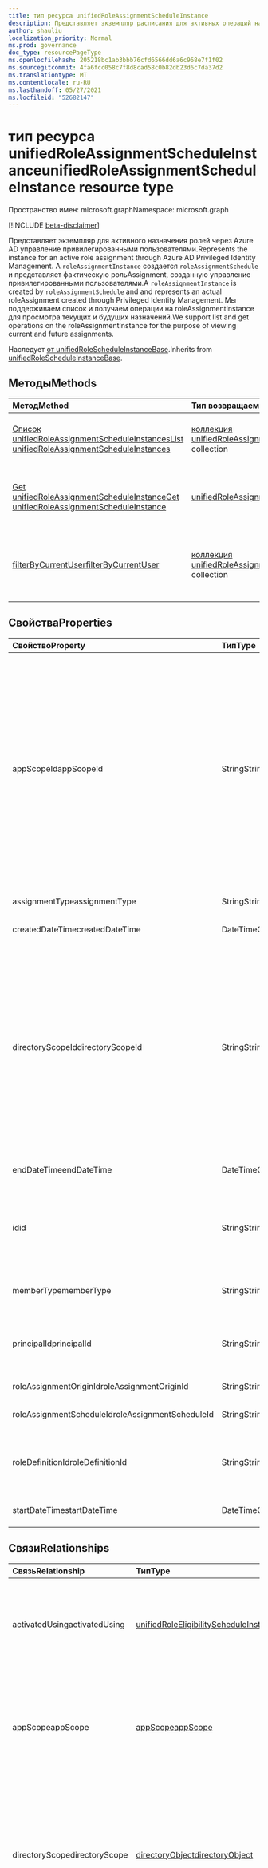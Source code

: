 ```yaml
---
title: тип ресурса unifiedRoleAssignmentScheduleInstance
description: Представляет экземпляр расписания для активных операций назначения ролей через Azure AD управление привилегированными пользователями.
author: shauliu
localization_priority: Normal
ms.prod: governance
doc_type: resourcePageType
ms.openlocfilehash: 205218bc1ab3bbb76cfd6566dd6a6c968e7f1f02
ms.sourcegitcommit: 4fa6fcc058c7f8d8cad58c0b82db23d6c7da37d2
ms.translationtype: MT
ms.contentlocale: ru-RU
ms.lasthandoff: 05/27/2021
ms.locfileid: "52682147"
---
```

# <a name="unifiedroleassignmentscheduleinstance-resource-type"></a><span data-ttu-id="f2fda-103">тип ресурса unifiedRoleAssignmentScheduleInstance</span><span class="sxs-lookup"><span data-stu-id="f2fda-103">unifiedRoleAssignmentScheduleInstance resource type</span></span>

<span data-ttu-id="f2fda-104">Пространство имен: microsoft.graph</span><span class="sxs-lookup"><span data-stu-id="f2fda-104">Namespace: microsoft.graph</span></span> 

[!INCLUDE [beta-disclaimer](../../includes/beta-disclaimer.md)]

<span data-ttu-id="f2fda-105">Представляет экземпляр для активного назначения ролей через Azure AD управление привилегированными пользователями.</span><span class="sxs-lookup"><span data-stu-id="f2fda-105">Represents the instance for an active role assignment through Azure AD Privileged Identity Management.</span></span> <span data-ttu-id="f2fda-106">A `roleAssignmentInstance` создается `roleAssignmentSchedule` и представляет фактическую рольAssignment, созданную управление привилегированными пользователями.</span><span class="sxs-lookup"><span data-stu-id="f2fda-106">A `roleAssignmentInstance` is created by `roleAssignmentSchedule` and and represents an actual roleAssignment created through Privileged Identity Management.</span></span> <span data-ttu-id="f2fda-107">Мы поддерживаем список и получаем операции на roleAssignmentInstance для просмотра текущих и будущих назначений.</span><span class="sxs-lookup"><span data-stu-id="f2fda-107">We support list and get operations on the roleAssignmentInstance for the purpose of viewing current and future assignments.</span></span>

<span data-ttu-id="f2fda-108">Наследует [от unifiedRoleScheduleInstanceBase](../resources/unifiedrolescheduleinstancebase.md).</span><span class="sxs-lookup"><span data-stu-id="f2fda-108">Inherits from [unifiedRoleScheduleInstanceBase](../resources/unifiedrolescheduleinstancebase.md).</span></span>

## <a name="methods"></a><span data-ttu-id="f2fda-109">Методы</span><span class="sxs-lookup"><span data-stu-id="f2fda-109">Methods</span></span>
|<span data-ttu-id="f2fda-110">Метод</span><span class="sxs-lookup"><span data-stu-id="f2fda-110">Method</span></span>|<span data-ttu-id="f2fda-111">Тип возвращаемых данных</span><span class="sxs-lookup"><span data-stu-id="f2fda-111">Return type</span></span>|<span data-ttu-id="f2fda-112">Описание</span><span class="sxs-lookup"><span data-stu-id="f2fda-112">Description</span></span>|
|:---|:---|:---|
|[<span data-ttu-id="f2fda-113">Список unifiedRoleAssignmentScheduleInstances</span><span class="sxs-lookup"><span data-stu-id="f2fda-113">List unifiedRoleAssignmentScheduleInstances</span></span>](../api/unifiedroleassignmentscheduleinstance-list.md)|<span data-ttu-id="f2fda-114">[коллекция unifiedRoleAssignmentScheduleInstance](../resources/unifiedroleassignmentscheduleinstance.md)</span><span class="sxs-lookup"><span data-stu-id="f2fda-114">[unifiedRoleAssignmentScheduleInstance](../resources/unifiedroleassignmentscheduleinstance.md) collection</span></span>|<span data-ttu-id="f2fda-115">Получите список объектов [unifiedRoleAssignmentScheduleInstance](../resources/unifiedroleassignmentscheduleinstance.md) и их свойств.</span><span class="sxs-lookup"><span data-stu-id="f2fda-115">Get a list of the [unifiedRoleAssignmentScheduleInstance](../resources/unifiedroleassignmentscheduleinstance.md) objects and their properties.</span></span>|
|[<span data-ttu-id="f2fda-116">Get unifiedRoleAssignmentScheduleInstance</span><span class="sxs-lookup"><span data-stu-id="f2fda-116">Get unifiedRoleAssignmentScheduleInstance</span></span>](../api/unifiedroleassignmentscheduleinstance-get.md)|[<span data-ttu-id="f2fda-117">unifiedRoleAssignmentScheduleInstance</span><span class="sxs-lookup"><span data-stu-id="f2fda-117">unifiedRoleAssignmentScheduleInstance</span></span>](../resources/unifiedroleassignmentscheduleinstance.md)|<span data-ttu-id="f2fda-118">Ознакомьтесь с свойствами и отношениями объекта [unifiedRoleAssignmentScheduleInstance.](../resources/unifiedroleassignmentscheduleinstance.md)</span><span class="sxs-lookup"><span data-stu-id="f2fda-118">Read the properties and relationships of an [unifiedRoleAssignmentScheduleInstance](../resources/unifiedroleassignmentscheduleinstance.md) object.</span></span>|
|[<span data-ttu-id="f2fda-119">filterByCurrentUser</span><span class="sxs-lookup"><span data-stu-id="f2fda-119">filterByCurrentUser</span></span>](../api/unifiedroleassignmentscheduleinstance-filterbycurrentuser.md)|<span data-ttu-id="f2fda-120">[коллекция unifiedRoleAssignmentScheduleInstance](../resources/unifiedroleassignmentscheduleinstance.md)</span><span class="sxs-lookup"><span data-stu-id="f2fda-120">[unifiedRoleAssignmentScheduleInstance](../resources/unifiedroleassignmentscheduleinstance.md) collection</span></span>|<span data-ttu-id="f2fda-121">Получите список объектов [unifiedRoleAssignmentScheduleInstance](../resources/unifiedRoleAssignmentScheduleInstance.md) и их свойств, предоставленных конкретному пользователю.</span><span class="sxs-lookup"><span data-stu-id="f2fda-121">Get a list of the [unifiedRoleAssignmentScheduleInstance](../resources/unifiedRoleAssignmentScheduleInstance.md) objects and their properties granted to a particular user.</span></span>|

## <a name="properties"></a><span data-ttu-id="f2fda-122">Свойства</span><span class="sxs-lookup"><span data-stu-id="f2fda-122">Properties</span></span>
|<span data-ttu-id="f2fda-123">Свойство</span><span class="sxs-lookup"><span data-stu-id="f2fda-123">Property</span></span>|<span data-ttu-id="f2fda-124">Тип</span><span class="sxs-lookup"><span data-stu-id="f2fda-124">Type</span></span>|<span data-ttu-id="f2fda-125">Описание</span><span class="sxs-lookup"><span data-stu-id="f2fda-125">Description</span></span>|
|:---|:---|:---|
|<span data-ttu-id="f2fda-126">appScopeId</span><span class="sxs-lookup"><span data-stu-id="f2fda-126">appScopeId</span></span>|<span data-ttu-id="f2fda-127">String</span><span class="sxs-lookup"><span data-stu-id="f2fda-127">String</span></span>|<span data-ttu-id="f2fda-128">Id конкретной области приложения, когда область назначения является конкретной.</span><span class="sxs-lookup"><span data-stu-id="f2fda-128">Id of the app specific scope when the assignment scope is app specific.</span></span> <span data-ttu-id="f2fda-129">Область назначения определяет набор ресурсов, к которым доверителем был предоставлен доступ.</span><span class="sxs-lookup"><span data-stu-id="f2fda-129">The scope of an assignment determines the set of resources for which the principal has been granted access.</span></span> <span data-ttu-id="f2fda-130">Области каталогов — это общие области, хранимые в каталоге, понятные нескольким приложениям.</span><span class="sxs-lookup"><span data-stu-id="f2fda-130">Directory scopes are shared scopes stored in the directory that are understood by multiple applications.</span></span> <span data-ttu-id="f2fda-131">Используйте "/" для области для клиента.</span><span class="sxs-lookup"><span data-stu-id="f2fda-131">Use "/" for tenant-wide scope.</span></span> <span data-ttu-id="f2fda-132">Области приложений — это области, которые определяются и понимаются только этим приложением.</span><span class="sxs-lookup"><span data-stu-id="f2fda-132">App scopes are scopes that are defined and understood by this application only.</span></span> <span data-ttu-id="f2fda-133">Унаследованный от [unifiedRoleScheduleInstanceBase](../resources/unifiedrolescheduleinstancebase.md)</span><span class="sxs-lookup"><span data-stu-id="f2fda-133">Inherited from [unifiedRoleScheduleInstanceBase](../resources/unifiedrolescheduleinstancebase.md)</span></span>|
|<span data-ttu-id="f2fda-134">assignmentType</span><span class="sxs-lookup"><span data-stu-id="f2fda-134">assignmentType</span></span>|<span data-ttu-id="f2fda-135">String</span><span class="sxs-lookup"><span data-stu-id="f2fda-135">String</span></span>|<span data-ttu-id="f2fda-136">Тип назначения.</span><span class="sxs-lookup"><span data-stu-id="f2fda-136">Type of the assignment.</span></span> <span data-ttu-id="f2fda-137">Это может быть `Assigned` или `Activated` .</span><span class="sxs-lookup"><span data-stu-id="f2fda-137">It can either be `Assigned` or `Activated`.</span></span>|
|<span data-ttu-id="f2fda-138">createdDateTime</span><span class="sxs-lookup"><span data-stu-id="f2fda-138">createdDateTime</span></span>|<span data-ttu-id="f2fda-139">DateTimeOffset</span><span class="sxs-lookup"><span data-stu-id="f2fda-139">DateTimeOffset</span></span>|<span data-ttu-id="f2fda-140">Время создания расписания.</span><span class="sxs-lookup"><span data-stu-id="f2fda-140">Time that the schedule was created.</span></span>|
|<span data-ttu-id="f2fda-141">directoryScopeId</span><span class="sxs-lookup"><span data-stu-id="f2fda-141">directoryScopeId</span></span>|<span data-ttu-id="f2fda-142">String</span><span class="sxs-lookup"><span data-stu-id="f2fda-142">String</span></span>|<span data-ttu-id="f2fda-143">Id объекта каталога, представляющего область назначения.</span><span class="sxs-lookup"><span data-stu-id="f2fda-143">Id of the directory object representing the scope of the assignment.</span></span> <span data-ttu-id="f2fda-144">Область назначения определяет набор ресурсов, к которым доверителем был предоставлен доступ.</span><span class="sxs-lookup"><span data-stu-id="f2fda-144">The scope of an assignment determines the set of resources for which the principal has been granted access.</span></span> <span data-ttu-id="f2fda-145">Области каталогов — это общие области, хранимые в каталоге, понятные нескольким приложениям.</span><span class="sxs-lookup"><span data-stu-id="f2fda-145">Directory scopes are shared scopes stored in the directory that are understood by multiple applications.</span></span> <span data-ttu-id="f2fda-146">Области приложений — это области, которые определяются и понимаются только этим приложением.</span><span class="sxs-lookup"><span data-stu-id="f2fda-146">App scopes are scopes that are defined and understood by this application only.</span></span> <span data-ttu-id="f2fda-147">Унаследованный от [unifiedRoleScheduleInstanceBase](../resources/unifiedrolescheduleinstancebase.md)</span><span class="sxs-lookup"><span data-stu-id="f2fda-147">Inherited from [unifiedRoleScheduleInstanceBase](../resources/unifiedrolescheduleinstancebase.md)</span></span>|
|<span data-ttu-id="f2fda-148">endDateTime</span><span class="sxs-lookup"><span data-stu-id="f2fda-148">endDateTime</span></span>|<span data-ttu-id="f2fda-149">DateTimeOffset</span><span class="sxs-lookup"><span data-stu-id="f2fda-149">DateTimeOffset</span></span>|<span data-ttu-id="f2fda-150">Время истечения срока действия ролиAssignmentInstance</span><span class="sxs-lookup"><span data-stu-id="f2fda-150">Time that the roleAssignmentInstance will expire</span></span>|
|<span data-ttu-id="f2fda-151">id</span><span class="sxs-lookup"><span data-stu-id="f2fda-151">id</span></span>|<span data-ttu-id="f2fda-152">String</span><span class="sxs-lookup"><span data-stu-id="f2fda-152">String</span></span>|<span data-ttu-id="f2fda-153">Уникальный идентификатор для unifiedRoleAssignmentScheduleInstance.</span><span class="sxs-lookup"><span data-stu-id="f2fda-153">The unique identifier for the unifiedRoleAssignmentScheduleInstance.</span></span> <span data-ttu-id="f2fda-154">Key, not nullable, Read-only.</span><span class="sxs-lookup"><span data-stu-id="f2fda-154">Key, not nullable, Read-only.</span></span> <span data-ttu-id="f2fda-155">Унаследованный от [unifiedRoleScheduleInstanceBase](../resources/unifiedrolescheduleinstancebase.md)</span><span class="sxs-lookup"><span data-stu-id="f2fda-155">Inherited from [unifiedRoleScheduleInstanceBase](../resources/unifiedrolescheduleinstancebase.md)</span></span>|
|<span data-ttu-id="f2fda-156">memberType</span><span class="sxs-lookup"><span data-stu-id="f2fda-156">memberType</span></span>|<span data-ttu-id="f2fda-157">String</span><span class="sxs-lookup"><span data-stu-id="f2fda-157">String</span></span>|<span data-ttu-id="f2fda-158">Тип членства назначения.</span><span class="sxs-lookup"><span data-stu-id="f2fda-158">Membership type of the assignment.</span></span> <span data-ttu-id="f2fda-159">Это может быть `Inherited` или `Direct` , или `Group` .</span><span class="sxs-lookup"><span data-stu-id="f2fda-159">It can either be `Inherited`, `Direct`, or `Group`.</span></span>|
|<span data-ttu-id="f2fda-160">principalId</span><span class="sxs-lookup"><span data-stu-id="f2fda-160">principalId</span></span>|<span data-ttu-id="f2fda-161">String</span><span class="sxs-lookup"><span data-stu-id="f2fda-161">String</span></span>|<span data-ttu-id="f2fda-162">Объект объекта, которому предоставляется назначение.</span><span class="sxs-lookup"><span data-stu-id="f2fda-162">Objectid of the principal to which the assignment is being granted to.</span></span> <span data-ttu-id="f2fda-163">Унаследованный от [unifiedRoleScheduleInstanceBase](../resources/unifiedrolescheduleinstancebase.md)</span><span class="sxs-lookup"><span data-stu-id="f2fda-163">Inherited from [unifiedRoleScheduleInstanceBase](../resources/unifiedrolescheduleinstancebase.md)</span></span>|
|<span data-ttu-id="f2fda-164">roleAssignmentOriginId</span><span class="sxs-lookup"><span data-stu-id="f2fda-164">roleAssignmentOriginId</span></span>|<span data-ttu-id="f2fda-165">String</span><span class="sxs-lookup"><span data-stu-id="f2fda-165">String</span></span>|<span data-ttu-id="f2fda-166">ID ролиAssignment в каталоге</span><span class="sxs-lookup"><span data-stu-id="f2fda-166">ID of the roleAssignment in the directory</span></span>|
|<span data-ttu-id="f2fda-167">roleAssignmentScheduleId</span><span class="sxs-lookup"><span data-stu-id="f2fda-167">roleAssignmentScheduleId</span></span>|<span data-ttu-id="f2fda-168">String</span><span class="sxs-lookup"><span data-stu-id="f2fda-168">String</span></span>|<span data-ttu-id="f2fda-169">ID родительской ролиAssignmentSchedule для этого экземпляра</span><span class="sxs-lookup"><span data-stu-id="f2fda-169">ID of the parent roleAssignmentSchedule for this instance</span></span>|
|<span data-ttu-id="f2fda-170">roleDefinitionId</span><span class="sxs-lookup"><span data-stu-id="f2fda-170">roleDefinitionId</span></span>|<span data-ttu-id="f2fda-171">String</span><span class="sxs-lookup"><span data-stu-id="f2fda-171">String</span></span>|<span data-ttu-id="f2fda-172">ID унифицированногоRoleDefinition для назначения.</span><span class="sxs-lookup"><span data-stu-id="f2fda-172">ID of the unifiedRoleDefinition the assignment is for.</span></span> <span data-ttu-id="f2fda-173">Только для чтения.</span><span class="sxs-lookup"><span data-stu-id="f2fda-173">Read only.</span></span> <span data-ttu-id="f2fda-174">Унаследованный от [unifiedRoleScheduleInstanceBase](../resources/unifiedrolescheduleinstancebase.md)</span><span class="sxs-lookup"><span data-stu-id="f2fda-174">Inherited from [unifiedRoleScheduleInstanceBase](../resources/unifiedrolescheduleinstancebase.md)</span></span>|
|<span data-ttu-id="f2fda-175">startDateTime</span><span class="sxs-lookup"><span data-stu-id="f2fda-175">startDateTime</span></span>|<span data-ttu-id="f2fda-176">DateTimeOffset</span><span class="sxs-lookup"><span data-stu-id="f2fda-176">DateTimeOffset</span></span>|<span data-ttu-id="f2fda-177">Время запуска ролиAssignmentInstance</span><span class="sxs-lookup"><span data-stu-id="f2fda-177">Time that the roleAssignmentInstance will start</span></span>|

## <a name="relationships"></a><span data-ttu-id="f2fda-178">Связи</span><span class="sxs-lookup"><span data-stu-id="f2fda-178">Relationships</span></span>
|<span data-ttu-id="f2fda-179">Связь</span><span class="sxs-lookup"><span data-stu-id="f2fda-179">Relationship</span></span>|<span data-ttu-id="f2fda-180">Тип</span><span class="sxs-lookup"><span data-stu-id="f2fda-180">Type</span></span>|<span data-ttu-id="f2fda-181">Описание</span><span class="sxs-lookup"><span data-stu-id="f2fda-181">Description</span></span>|
|:---|:---|:---|
|<span data-ttu-id="f2fda-182">activatedUsing</span><span class="sxs-lookup"><span data-stu-id="f2fda-182">activatedUsing</span></span>|[<span data-ttu-id="f2fda-183">unifiedRoleEligibilityScheduleInstance</span><span class="sxs-lookup"><span data-stu-id="f2fda-183">unifiedRoleEligibilityScheduleInstance</span></span>](../resources/unifiedroleeligibilityscheduleinstance.md)|<span data-ttu-id="f2fda-184">Если рольAssignmentScheduleInstance активируется roleEligibilityScheduleRequest, это ссылка на соответствующий экземпляр расписания.</span><span class="sxs-lookup"><span data-stu-id="f2fda-184">If the roleAssignmentScheduleInstance is activated by a roleEligibilityScheduleRequest, this is the link to the related schedule instance.</span></span>|
|<span data-ttu-id="f2fda-185">appScope</span><span class="sxs-lookup"><span data-stu-id="f2fda-185">appScope</span></span>|[<span data-ttu-id="f2fda-186">appScope</span><span class="sxs-lookup"><span data-stu-id="f2fda-186">appScope</span></span>](../resources/appscope.md)|<span data-ttu-id="f2fda-187">Свойство только для чтения с подробными сведениями о области приложения, если область назначения является конкретной.</span><span class="sxs-lookup"><span data-stu-id="f2fda-187">Read-only property with details of the app specific scope when the assignment scope is app specific.</span></span> <span data-ttu-id="f2fda-188">Объект containment.</span><span class="sxs-lookup"><span data-stu-id="f2fda-188">Containment entity.</span></span> <span data-ttu-id="f2fda-189">Унаследованный от [unifiedRoleScheduleInstanceBase](../resources/unifiedrolescheduleinstancebase.md)</span><span class="sxs-lookup"><span data-stu-id="f2fda-189">Inherited from [unifiedRoleScheduleInstanceBase](../resources/unifiedrolescheduleinstancebase.md)</span></span>|
|<span data-ttu-id="f2fda-190">directoryScope</span><span class="sxs-lookup"><span data-stu-id="f2fda-190">directoryScope</span></span>|[<span data-ttu-id="f2fda-191">directoryObject</span><span class="sxs-lookup"><span data-stu-id="f2fda-191">directoryObject</span></span>](../resources/directoryobject.md)|<span data-ttu-id="f2fda-192">Свойство, ссылаясь на объект каталога, который является областью назначения.</span><span class="sxs-lookup"><span data-stu-id="f2fda-192">Property referencing the directory object that is the scope of the assignment.</span></span> <span data-ttu-id="f2fda-193">При условии, что вызыватели могут получать объект каталога с помощью одновременно с назначением `$expand` ролей.</span><span class="sxs-lookup"><span data-stu-id="f2fda-193">Provided so that callers can get the directory object using `$expand` at the same time as getting the role assignment.</span></span> <span data-ttu-id="f2fda-194">Только для чтения.</span><span class="sxs-lookup"><span data-stu-id="f2fda-194">Read-only.</span></span> <span data-ttu-id="f2fda-195">Унаследованный от [unifiedRoleScheduleInstanceBase](../resources/unifiedrolescheduleinstancebase.md)</span><span class="sxs-lookup"><span data-stu-id="f2fda-195">Inherited from [unifiedRoleScheduleInstanceBase](../resources/unifiedrolescheduleinstancebase.md)</span></span>|
|<span data-ttu-id="f2fda-196">основной</span><span class="sxs-lookup"><span data-stu-id="f2fda-196">principal</span></span>|[<span data-ttu-id="f2fda-197">directoryObject</span><span class="sxs-lookup"><span data-stu-id="f2fda-197">directoryObject</span></span>](../resources/directoryobject.md)|<span data-ttu-id="f2fda-198">Свойство, ссылаясь на главного, получаюного назначение ролей через запрос.</span><span class="sxs-lookup"><span data-stu-id="f2fda-198">Property referencing the principal that is getting a role assignment through the request.</span></span> <span data-ttu-id="f2fda-199">При условии, что звонители могут получать основное использование одновременно с `$expand` назначением ролей.</span><span class="sxs-lookup"><span data-stu-id="f2fda-199">Provided so that callers can get the principal using `$expand` at the same time as getting the role assignment.</span></span> <span data-ttu-id="f2fda-200">Только для чтения.</span><span class="sxs-lookup"><span data-stu-id="f2fda-200">Read-only.</span></span> <span data-ttu-id="f2fda-201">Унаследованный от [unifiedRoleScheduleInstanceBase](../resources/unifiedrolescheduleinstancebase.md)</span><span class="sxs-lookup"><span data-stu-id="f2fda-201">Inherited from [unifiedRoleScheduleInstanceBase](../resources/unifiedrolescheduleinstancebase.md)</span></span>|
|<span data-ttu-id="f2fda-202">roleDefinition</span><span class="sxs-lookup"><span data-stu-id="f2fda-202">roleDefinition</span></span>|[<span data-ttu-id="f2fda-203">unifiedRoleDefinition</span><span class="sxs-lookup"><span data-stu-id="f2fda-203">unifiedRoleDefinition</span></span>](../resources/unifiedroledefinition.md)|<span data-ttu-id="f2fda-204">Свойство, указывающее рольDefinition для назначения.</span><span class="sxs-lookup"><span data-stu-id="f2fda-204">Property indicating the roleDefinition the assignment is for.</span></span> <span data-ttu-id="f2fda-205">При условии, что вызыватели могут получать определение роли, используя одновременно `$expand` с назначением роли.</span><span class="sxs-lookup"><span data-stu-id="f2fda-205">Provided so that callers can get the role definition using `$expand` at the same time as getting the role assignment.</span></span> <span data-ttu-id="f2fda-206">roleDefinition.Id будет автоматически расширена.</span><span class="sxs-lookup"><span data-stu-id="f2fda-206">roleDefinition.Id will be auto expanded.</span></span> <span data-ttu-id="f2fda-207">Унаследованный от [unifiedRoleScheduleInstanceBase](../resources/unifiedrolescheduleinstancebase.md)</span><span class="sxs-lookup"><span data-stu-id="f2fda-207">Inherited from [unifiedRoleScheduleInstanceBase](../resources/unifiedrolescheduleinstancebase.md)</span></span>|

## <a name="json-representation"></a><span data-ttu-id="f2fda-208">Представление JSON</span><span class="sxs-lookup"><span data-stu-id="f2fda-208">JSON representation</span></span>
<span data-ttu-id="f2fda-209">Ниже указано представление ресурса в формате JSON.</span><span class="sxs-lookup"><span data-stu-id="f2fda-209">The following is a JSON representation of the resource.</span></span>
<!-- {
  "blockType": "resource",
  "keyProperty": "id",
  "@odata.type": "microsoft.graph.unifiedRoleAssignmentScheduleInstance",
  "baseType": "microsoft.graph.unifiedRoleScheduleInstanceBase",
  "openType": false
}
-->
``` json
{
  "@odata.type": "#microsoft.graph.unifiedRoleAssignmentScheduleInstance",
  "id": "String (identifier)",
  "principalId": "String",
  "roleDefinitionId": "String",
  "directoryScopeId": "String",
  "appScopeId": "String",
  "startDateTime": "String (timestamp)",
  "endDateTime": "String (timestamp)",
  "assignmentType": "String",
  "memberType": "String",
  "roleAssignmentOriginId": "String",
  "roleAssignmentScheduleId": "String"
}
```

